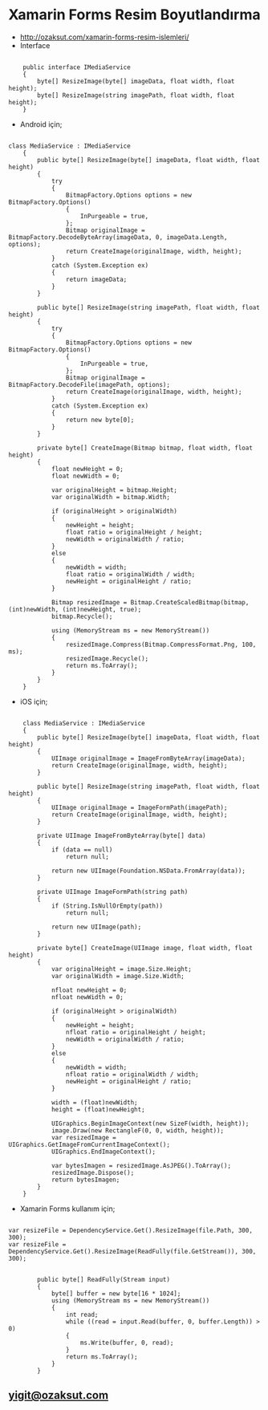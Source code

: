 # Xamarin Forms Resim Boyutlandırma
* http://ozaksut.com/xamarin-forms-resim-islemleri/
* Interface
<pre><code class='language-cs'>
    public interface IMediaService
    {
        byte[] ResizeImage(byte[] imageData, float width, float height);
        byte[] ResizeImage(string imagePath, float width, float height);
    }
</code></pre>
* Android için;
<pre><code class='language-cs'>
class MediaService : IMediaService
    {
        public byte[] ResizeImage(byte[] imageData, float width, float height)
        {
            try
            {
                BitmapFactory.Options options = new BitmapFactory.Options()
                {
                    InPurgeable = true,
                };
                Bitmap originalImage = BitmapFactory.DecodeByteArray(imageData, 0, imageData.Length, options);
                return CreateImage(originalImage, width, height);
            }
            catch (System.Exception ex)
            {
                return imageData;
            }
        }

        public byte[] ResizeImage(string imagePath, float width, float height)
        {
            try
            {
                BitmapFactory.Options options = new BitmapFactory.Options()
                {
                    InPurgeable = true,
                };
                Bitmap originalImage = BitmapFactory.DecodeFile(imagePath, options);
                return CreateImage(originalImage, width, height);
            }
            catch (System.Exception ex)
            {
                return new byte[0];
            }
        }

        private byte[] CreateImage(Bitmap bitmap, float width, float height)
        {
            float newHeight = 0;
            float newWidth = 0;

            var originalHeight = bitmap.Height;
            var originalWidth = bitmap.Width;

            if (originalHeight > originalWidth)
            {
                newHeight = height;
                float ratio = originalHeight / height;
                newWidth = originalWidth / ratio;
            }
            else
            {
                newWidth = width;
                float ratio = originalWidth / width;
                newHeight = originalHeight / ratio;
            }

            Bitmap resizedImage = Bitmap.CreateScaledBitmap(bitmap, (int)newWidth, (int)newHeight, true);
            bitmap.Recycle();

            using (MemoryStream ms = new MemoryStream())
            {
                resizedImage.Compress(Bitmap.CompressFormat.Png, 100, ms);
                resizedImage.Recycle();
                return ms.ToArray();
            }
        }
    }
</code></pre>

* iOS için;
<pre><code class='language-cs'>
    class MediaService : IMediaService
    {
        public byte[] ResizeImage(byte[] imageData, float width, float height)
        {
            UIImage originalImage = ImageFromByteArray(imageData);
            return CreateImage(originalImage, width, height);
        }

        public byte[] ResizeImage(string imagePath, float width, float height)
        {
            UIImage originalImage = ImageFormPath(imagePath);
            return CreateImage(originalImage, width, height);
        }

        private UIImage ImageFromByteArray(byte[] data)
        {
            if (data == null)
                return null;

            return new UIImage(Foundation.NSData.FromArray(data));
        }

        private UIImage ImageFormPath(string path)
        {
            if (String.IsNullOrEmpty(path))
                return null;

            return new UIImage(path);
        }

        private byte[] CreateImage(UIImage image, float width, float height)
        {
            var originalHeight = image.Size.Height;
            var originalWidth = image.Size.Width;

            nfloat newHeight = 0;
            nfloat newWidth = 0;

            if (originalHeight > originalWidth)
            {
                newHeight = height;
                nfloat ratio = originalHeight / height;
                newWidth = originalWidth / ratio;
            }
            else
            {
                newWidth = width;
                nfloat ratio = originalWidth / width;
                newHeight = originalHeight / ratio;
            }

            width = (float)newWidth;
            height = (float)newHeight;

            UIGraphics.BeginImageContext(new SizeF(width, height));
            image.Draw(new RectangleF(0, 0, width, height));
            var resizedImage = UIGraphics.GetImageFromCurrentImageContext();
            UIGraphics.EndImageContext();

            var bytesImagen = resizedImage.AsJPEG().ToArray();
            resizedImage.Dispose();
            return bytesImagen;
        }
    }
</code></pre>

* Xamarin Forms kullanım için;
<pre><code class='language-cs'>
var resizeFile = DependencyService.Get<IMediaService>().ResizeImage(file.Path, 300, 300);
var resizeFile = DependencyService.Get<IMediaService>().ResizeImage(ReadFully(file.GetStream()), 300, 300);
</code></pre>

<pre><code class='language-cs'>
        public byte[] ReadFully(Stream input)
        {
            byte[] buffer = new byte[16 * 1024];
            using (MemoryStream ms = new MemoryStream())
            {
                int read;
                while ((read = input.Read(buffer, 0, buffer.Length)) > 0)
                {
                    ms.Write(buffer, 0, read);
                }
                return ms.ToArray();
            }
        }
</code></pre>

## yigit@ozaksut.com